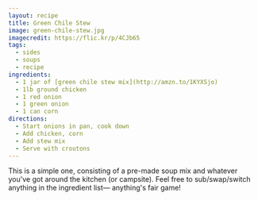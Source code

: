 ```yaml
---
layout: recipe
title: Green Chile Stew
image: green-chile-stew.jpg
imagecredit: https://flic.kr/p/4CJb65
tags:
  - sides
  - soups
  - recipe
ingredients:
  - 1 jar of [green chile stew mix](http://amzn.to/1KYXSjo)
  - 1lb ground chicken
  - 1 red onion
  - 1 green onion
  - 1 can corn
directions:
  - Start onions in pan, cook down
  - Add chicken, corn
  - Add stew mix
  - Serve with croutons
---
```


This is a simple one, consisting of a pre-made soup mix and whatever you've got around the kitchen (or campsite). Feel free to sub/swap/switch anything in the ingredient list— anything's fair game!